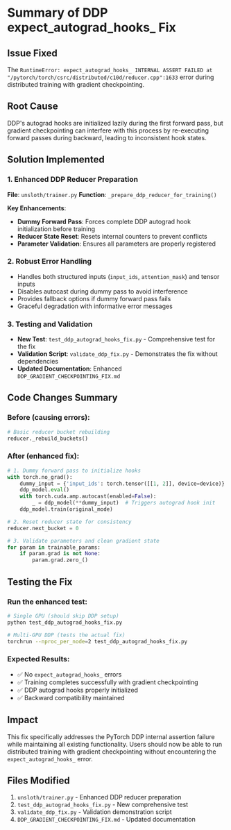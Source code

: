 # Summary of DDP expect_autograd_hooks_ Fix

## Issue Fixed
The `RuntimeError: expect_autograd_hooks_ INTERNAL ASSERT FAILED at "/pytorch/torch/csrc/distributed/c10d/reducer.cpp":1633` error during distributed training with gradient checkpointing.

## Root Cause
DDP's autograd hooks are initialized lazily during the first forward pass, but gradient checkpointing can interfere with this process by re-executing forward passes during backward, leading to inconsistent hook states.

## Solution Implemented

### 1. Enhanced DDP Reducer Preparation
**File**: `unsloth/trainer.py`
**Function**: `_prepare_ddp_reducer_for_training()`

**Key Enhancements**:
- **Dummy Forward Pass**: Forces complete DDP autograd hook initialization before training
- **Reducer State Reset**: Resets internal counters to prevent conflicts
- **Parameter Validation**: Ensures all parameters are properly registered

### 2. Robust Error Handling
- Handles both structured inputs (`input_ids`, `attention_mask`) and tensor inputs
- Disables autocast during dummy pass to avoid interference
- Provides fallback options if dummy forward pass fails
- Graceful degradation with informative error messages

### 3. Testing and Validation
- **New Test**: `test_ddp_autograd_hooks_fix.py` - Comprehensive test for the fix
- **Validation Script**: `validate_ddp_fix.py` - Demonstrates the fix without dependencies
- **Updated Documentation**: Enhanced `DDP_GRADIENT_CHECKPOINTING_FIX.md`

## Code Changes Summary

### Before (causing errors):
```python
# Basic reducer bucket rebuilding
reducer._rebuild_buckets()
```

### After (enhanced fix):
```python
# 1. Dummy forward pass to initialize hooks
with torch.no_grad():
    dummy_input = {'input_ids': torch.tensor([[1, 2]], device=device)}
    ddp_model.eval()
    with torch.cuda.amp.autocast(enabled=False):
        _ = ddp_model(**dummy_input)  # Triggers autograd hook init
    ddp_model.train(original_mode)

# 2. Reset reducer state for consistency
reducer.next_bucket = 0

# 3. Validate parameters and clean gradient state
for param in trainable_params:
    if param.grad is not None:
        param.grad.zero_()
```

## Testing the Fix

### Run the enhanced test:
```bash
# Single GPU (should skip DDP setup)
python test_ddp_autograd_hooks_fix.py

# Multi-GPU DDP (tests the actual fix)
torchrun --nproc_per_node=2 test_ddp_autograd_hooks_fix.py
```

### Expected Results:
- ✅ No `expect_autograd_hooks_` errors
- ✅ Training completes successfully with gradient checkpointing
- ✅ DDP autograd hooks properly initialized
- ✅ Backward compatibility maintained

## Impact
This fix specifically addresses the PyTorch DDP internal assertion failure while maintaining all existing functionality. Users should now be able to run distributed training with gradient checkpointing without encountering the `expect_autograd_hooks_` error.

## Files Modified
1. `unsloth/trainer.py` - Enhanced DDP reducer preparation
2. `test_ddp_autograd_hooks_fix.py` - New comprehensive test
3. `validate_ddp_fix.py` - Validation demonstration script
4. `DDP_GRADIENT_CHECKPOINTING_FIX.md` - Updated documentation